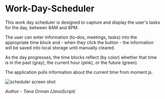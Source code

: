 # Work-Day-Scheduler

This work day scheduler is designed to capture and display the user's tasks for the day, between 8AM and 8PM.

The user can enter information (to-dos, meetings, tasks) into the appropriate time block and - when they click the button - the information will be saved into local storage until manually cleared.

As the day progresses, the time blocks reflect (by color) whether that time is in the past (gray), the current hour (pink), or the future (green).

The application pulls information about the current time from moment.js.

![scheduler screen shot](https://github.com/taorman75/Work-Day-Scheduler/blob/master/WorkDayScheduler.jpeg)


*Author - Tana Orman (JavaScript)*